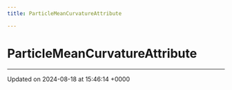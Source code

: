 ```yaml
---
title: ParticleMeanCurvatureAttribute

---
```


# ParticleMeanCurvatureAttribute





-------------------------------

Updated on 2024-08-18 at 15:46:14 +0000